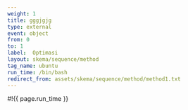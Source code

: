 ```yaml
---
weight: 1
title: gggjgjg
type: external
event: object
from: 0
to: 1
label:  Optimasi
layout: skema/sequence/method
tag_name: ubuntu
run_time: /bin/bash
redirect_from: assets/skema/sequence/method/method1.txt
---
```

#!{{ page.run_time }}
